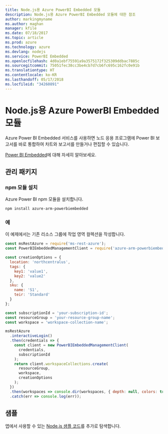 ```yaml
---
title: Node.js용 Azure PowerBI Embedded 모듈
description: Node.js용 Azure PowerBI Embedded 모듈에 대한 참조
author: markingmyname
ms.author: maghan
manager: kfile
ms.date: 07/18/2017
ms.topic: article
ms.prod: azure
ms.technology: azure
ms.devlang: nodejs
ms.service: PowerBI Embedded
ms.openlocfilehash: 4d0a1ebf75591a9a3575172f325309ddbac7885c
ms.sourcegitcommit: 75051fec38cc3be4cb7d7cb6fc695c162fc0e91b
ms.translationtype: HT
ms.contentlocale: ko-KR
ms.lasthandoff: 05/17/2018
ms.locfileid: "34260891"
---
```

# <a name="azure-powerbi-embedded-modules-for-nodejs"></a>Node.js용 Azure PowerBI Embedded 모듈

Azure Power BI Embedded 서비스를 사용하면 노드 응용 프로그램에 Power BI 보고서를 바로 통합하여 차트와 보고서를 만들거나 편집할 수 있습니다.

[Power BI Embedded](https://powerbi.microsoft.com/documentation/powerbi-developer-embedding/)에 대해 자세히 알아보세요.

## <a name="management-package"></a>관리 패키지

### <a name="install-the-npm-module"></a>npm 모듈 설치

Azure Power BI npm 모듈을 설치합니다.

```bash
npm install azure-arm-powerbiembedded
```

### <a name="example"></a>예

이 예제에서는 기존 리소스 그룹에 작업 영역 컬렉션을 작성합니다.

```javascript
const msRestAzure = require('ms-rest-azure');
const PowerBIEmbeddedManagementClient = require('azure-arm-powerbiembedded');

const creationOptions = {
  location: 'northcentralus',
  tags: {
    key1: 'value1',
    key2: 'value2'
  },
  sku: {
    name: 'S1',
    teir: 'Standard'
  }
};

const subscriptionId = 'your-subscription-id';
const resourceGroup = 'your-resource-group-name';
const workspace = 'workspace-collection-name';

msRestAzure
  .interactiveLogin()
  .then(credentials => {
    const client = new PowerBIEmbeddedManagementClient(
      credentials,
      subscriptionId
    );
    return client.workspaceCollections.create(
      resourceGroup,
      workspace,
      creationOptions
    );
  })
  .then(workspaces => console.dir(workspaces, { depth: null, colors: true }))
  .catch(err => console.log(err));
```

## <a name="samples"></a>샘플

앱에서 사용할 수 있는 [Node.js 샘플 코드](https://azure.microsoft.com/resources/samples/?platform=nodejs)를 추가로 탐색합니다.
